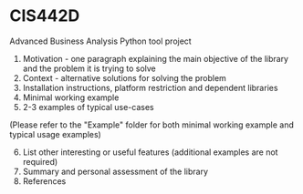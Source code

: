 # CIS442D
Advanced Business Analysis
Python tool project

1. Motivation - one paragraph explaining the main objective of the library and the problem it is trying to solve
2. Context - alternative solutions for solving the problem
3. Installation instructions, platform restriction and dependent libraries
4. Minimal working example
5. 2-3 examples of typical use-cases

(Please refer to the "Example" folder for both minimal working example and typical usage examples)

6. List other interesting or useful features (additional examples are not required)
7. Summary and personal assessment of the library
8. References
